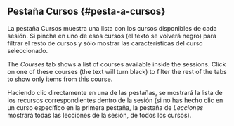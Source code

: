 ## Pestaña Cursos {#pesta-a-cursos}

La pestaña Cursos muestra una lista con los cursos disponibles de cada sesión. Si pincha en uno de esos cursos (el texto se volverá negro) para filtrar el resto de cursos y sólo mostrar las características del curso seleccionado.

The _Courses_ tab shows a list of courses available inside the sessions. Click on one of these courses (the text will turn black) to filter the rest of the tabs to show only items from this course.

Haciendo clic directamente en una de las pestañas, se mostrará la lista de los recursos correspondientes dentro de la sesión (si no has hecho clic en un curso específico en la primera pestaña, la pestaña de _Lecciones_ mostrará todas las lecciones de la sesión, de todos los cursos).